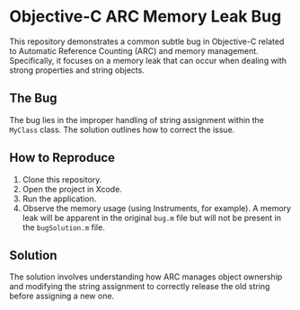 # Objective-C ARC Memory Leak Bug

This repository demonstrates a common subtle bug in Objective-C related to Automatic Reference Counting (ARC) and memory management. Specifically, it focuses on a memory leak that can occur when dealing with strong properties and string objects.

## The Bug
The bug lies in the improper handling of string assignment within the `MyClass` class. The solution outlines how to correct the issue.

## How to Reproduce
1. Clone this repository.
2. Open the project in Xcode.
3. Run the application.
4. Observe the memory usage (using Instruments, for example).  A memory leak will be apparent in the original `bug.m` file but will not be present in the `bugSolution.m` file.

## Solution
The solution involves understanding how ARC manages object ownership and modifying the string assignment to correctly release the old string before assigning a new one.